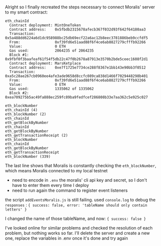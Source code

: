 Alright so I finally recreated the steps necessary to connect Moralis' server to my smart contract:

```
eth_chainId
  Contract deployment: MintOneToken
  Contract address:    0x5fbdb2315678afecb367f032d93f642f64180aa3
  Transaction:         0x5a488dd6224a6d1dc958988bc25db69ecf22a6ac12b8eec3781886beb9ccfdf5
  From:                0xf39fd6e51aad88f6f4ce6ab8827279cfffb92266
  Value:               0 ETH
  Gas used:            2064235 of 2064235
  Block #1:            0x9fbf0f3baafeaf61f54f5db22c47f0b2678a87913e3570b2bde5ceec1608f2d1
  Contract deployment: MarsKetplace
  Contract address:    0xe7f1725e7734ce288f8367e1bb143e90bb3f0512
  Transaction:         0xa5c28ae267cb0960ee4afe3ade9658d8ccfc089ca838d1466f7029448298b401
  From:                0xf39fd6e51aad88f6f4ce6ab8827279cfffb92266
  Value:               0 ETH
  Gas used:            1335062 of 1335062
  Block #2:            0xea709275b5ac49fa888ec259fc89ba9fedfcef286808b33e7aa362c5e925c027

eth_blockNumber
eth_chainId (4)
eth_blockNumber (2)
eth_chainId
eth_getBlockByNumber
eth_chainId
eth_getBlockByNumber
eth_getTransactionReceipt (2)
eth_blockNumber
eth_chainId
eth_getBlockByNumber
eth_getTransactionReceipt
eth_blockNumber (339)
```

The last line shows that Moralis is constantly checking the `eth_blockNumber`, which means Moralis connected to my local testnet

- need to encode in `.env` the moralis' cli api key and secret, so I don't have to enter them every time I deploy
- need to run again the command to register event listeners

the script `addEventsMoralis.js` is still failing.
used `console.log` to debug the `responses` :
`{ success: false, error: 'tableName should only contain letters' }`

I changed the name of those tableName, and now:
`{ success: false }`

I've looked online for similar problems and checked the resolution of each problem, but nothing works so far.
I'll delete the server and create a new one, replace the variables in .env once it's done and try again
